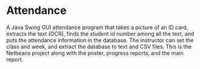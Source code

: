 # Attendance
A Java Swing GUI attendance program that takes a picture of an ID card, extracts the text (OCR), finds the student id number among all the text,  and puts the attendance information in the database. The instructor can set the class and week, and extract the database to text and CSV files. This is the Netbeans project along with the poster, progress reports, and the main report.
